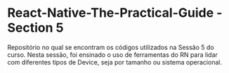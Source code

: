 # React-Native-The-Practical-Guide - Section 5
Repositório no qual se encontram os códigos utilizados na Sessão 5 do curso. Nesta sessão, foi ensinado o uso de ferramentas do RN para lidar com diferentes tipos de Device, seja por tamanho ou sistema operacional.
